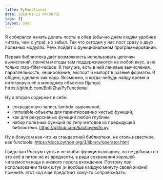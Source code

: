 ```yaml
---
title: PyFunctional
date: 2018-01-11 04:50:01
tags: []
layout: post
---
```


Я собирался начать делать посты в обед (обычно днём людям удобнее читать, чем с утра), но забыл. Так что сегодня у нас пост сразу о двух полезных модулях. Речь пойдёт о функциональном программировании.

Первая библиотека даёт возможность использовать цепочки вычислений, причём методы там поддерживаются на любой вкус, а не только map-filter-reduce. К тому же, есть в ней ленивые вычисления, параллельность, кеширование, экспорт и импорт в разные форматы. В общем, сделано как надо. Возможно, я когда-нибудь найду время и интегрирую её в менеджер объектов Django)
<https://github.com/EntilZha/PyFunctional>

Ну а вторая содержит в себе:

* сокращенную запись lambda-выражений,
* immutable-объекты для гарантированно чистых функций,
* хак для рекурсивных функций любой глубины
* набор полезных функций по типу методов из предыдущей библиотеки.
<https://github.com/kachayev/fn.py>

Ну и бонусом кое-что из стандартной библиотеки, не столь известное, как functools:
<https://docs.python.org/3/library/operator.html>

Гвидо ван Россум пусть и не любит функциональщину, но не добавил он это всё в питон не из вредности, а ради сохранения хорошей читаемости кода и низкого порога вхождения. Поэтому при использовании таких штук (и вообще каждую минуту своей жизни) помните: этот код ещё предстоит кому-то сопровождать.
